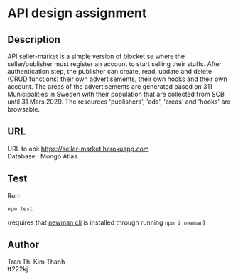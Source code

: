 # API design assignment

## Description
API seller-market is a simple version of blocket.se where the seller/publisher must register an account to start selling their stuffs. After authentication step, the publisher can create, read, update and delete (CRUD functions) their own advertisements, their own hooks and their own account. The areas of the advertisements are generated based on 311 Municipalities in Sweden with their population that are collected from SCB until 31 Mars 2020. The resources 'publishers', 'ads', 'areas' and 'hooks' are browsable. 

## URL

URL to api: https://seller-market.herokuapp.com <br />
Database : Mongo Atlas <br />

## Test

Run:

```sh
npm test
```

(requires that [newman cli](https://www.npmjs.com/package/newman) is installed through running `npm i newman`)

## Author
Tran Thi Kim Thanh <br />
tt222kj
